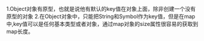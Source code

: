 1.Object对象有原型，也就是说他有默认的key值在对象上面，除非创建一个没有原型的对象
2.在Object对象中，只能把String和Symbol作为key值，但是在map中,key值可以是任何基本类型或者对象，通过map对象的size属性很容易的获取到map长度。
